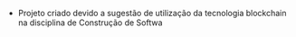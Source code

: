 * Projeto criado devido a sugestão de utilização da tecnologia blockchain na disciplina de Construção de Softwa